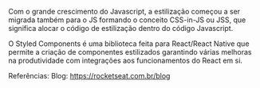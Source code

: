 Com o grande crescimento do Javascript, a estilização começou a ser migrada também para o JS formando o conceito CSS-in-JS ou JSS, que significa alocar o código de estilização dentro do código Javascript.

O Styled Components é uma biblioteca feita para React/React Native que permite a criação de componentes estilizados garantindo várias melhoras na produtividade com integrações aos funcionamentos do React em si.

Referências: Blog: https://rocketseat.com.br/blog